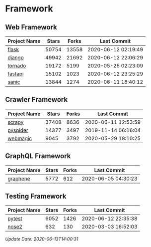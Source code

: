 # Framework

## Web Framework

| Project Name | Stars | Forks | Last Commit |
| ------------ | ----- | ----- | ----------- |
| [flask](https://github.com/pallets/flask) | 50754 | 13558 | 2020-06-12 02:19:49 |
| [django](https://github.com/django/django) | 49942 | 21692 | 2020-06-12 22:06:29 |
| [tornado](https://github.com/tornadoweb/tornado) | 19172 | 5199 | 2020-05-25 02:23:09 |
| [fastapi](https://github.com/tiangolo/fastapi) | 15102 | 1023 | 2020-06-12 23:25:29 |
| [sanic](https://github.com/huge-success/sanic) | 13844 | 1274 | 2020-06-11 18:40:12 |

## Crawler Framework

| Project Name | Stars | Forks | Last Commit |
| ------------ | ----- | ----- | ----------- |
| [scrapy](https://github.com/scrapy/scrapy) | 37408 | 8636 | 2020-06-11 12:53:59 |
| [pyspider](https://github.com/binux/pyspider) | 14377 | 3497 | 2019-11-14 06:16:04 |
| [webmagic](https://github.com/code4craft/webmagic) | 9045 | 3792 | 2020-05-29 18:10:25 |

## GraphQL Framework

| Project Name | Stars | Forks | Last Commit |
| ------------ | ----- | ----- | ----------- |
| [graphene](https://github.com/graphql-python/graphene) | 5772 | 612 | 2020-06-05 04:30:23 |

## Testing Framework

| Project Name | Stars | Forks | Last Commit |
| ------------ | ----- | ----- | ----------- |
| [pytest](https://github.com/pytest-dev/pytest) | 6052 | 1426 | 2020-06-12 22:35:38 |
| [nose2](https://github.com/nose-devs/nose2) | 632 | 130 | 2020-03-03 16:52:03 |

*Update Date: 2020-06-13T14:00:31*